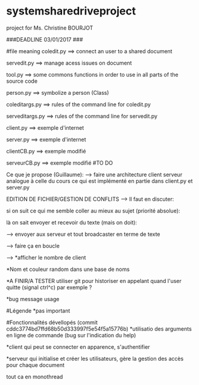 # systemsharedriveproject
project for Ms. Christine BOURJOT

###DEADLINE 03/01/2017 ###

#file meaning
coledit.py ==> connect an user to a shared document

servedit.py ==> manage acess issues on document

tool.py ==> some commons functions in order to use in all parts of the source code

person.py ==> symbolize a person (Class)

coleditargs.py ==> rules of the command line for coledit.py

serveditargs.py ==> rules of the command line for servedit.py

client.py ==> exemple d'internet

server.py ==> exemple d'internet

clientCB.py ==> exemple modifié

serveurCB.py ==> exemple modifié
#TO DO

Ce que je propose (Guillaume):
--> faire une architecture client serveur analogue à celle du cours ce qui est implémenté en partie dans client.py et server.py


EDITION DE FICHIER/GESTION DE CONFLITS --> Il faut en discuter:

si on suit ce qui me semble coller au mieux au sujet (priorité absolue):

là on sait envoyer et recevoir du texte (mais on doit):

--> envoyer aux serveur et tout broadcaster en terme de texte

--> faire ça en boucle

--> *afficher le nombre de client

*Nom et couleur random dans une base de noms

*A FINIR/A TESTER utiliser git pour historiser en appelant quand l'user quitte (signal ctrl^c) par exemple ?

*bug message usage

#Légende
*pas important

#Fonctionnalités dévellopés (commit cddc3774bd7ffd68b50d333997f5e54f5a15776b)
*utilisatio  des arguments en ligne de commande (bug sur l'indication du help)

*client qui peut se connecter en apparence, s'authentifier

*serveur qui initialise et créer les utilisateurs, gère la gestion des accès pour chaque document

tout ca en monothread